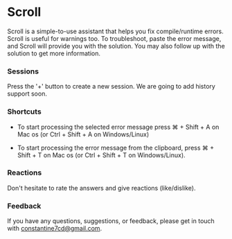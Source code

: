 # Scroll

Scroll is a simple-to-use assistant that helps you fix compile/runtime errors. Scroll is useful for warnings too. To troubleshoot, paste the error message, and Scroll will provide you with the solution. You may also follow up with the solution to get more information. 

### Sessions
Press the '+' button to create a new session. We are going to add history support soon. 

### Shortcuts
 - To start processing the selected error message press ⌘ + Shift + A on Mac os (or Ctrl + Shift + A on Windows/Linux)

 - To start processing the error message from the clipboard, press ⌘ + Shift + T on Mac os (or Ctrl + Shift + T on Windows/Linux).

### Reactions
Don't hesitate to rate the answers and give reactions (like/dislike). 

### Feedback 
If you have any questions, suggestions, or feedback, please get in touch with constantine7cd@gmail.com.
